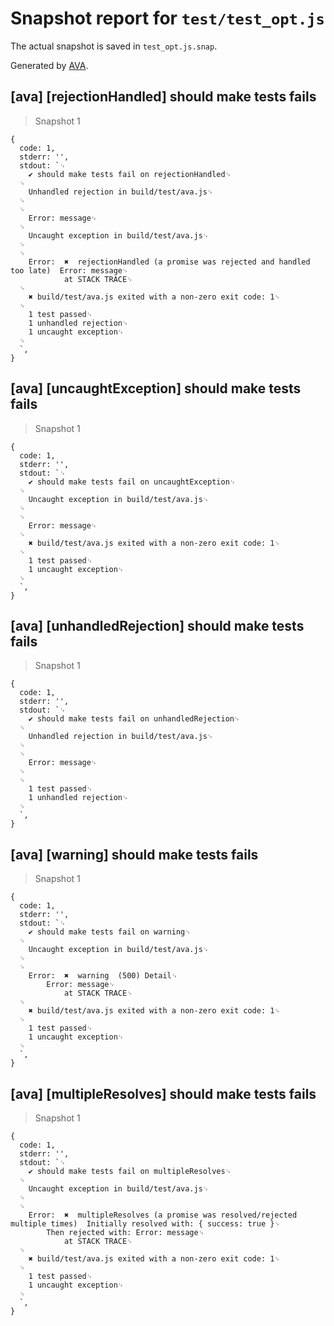 # Snapshot report for `test/test_opt.js`

The actual snapshot is saved in `test_opt.js.snap`.

Generated by [AVA](https://ava.li).

## [ava] [rejectionHandled] should make tests fails

> Snapshot 1

    {
      code: 1,
      stderr: '',
      stdout: `␊
        ✔ should make tests fail on rejectionHandled␊
      ␊
        Unhandled rejection in build/test/ava.js␊
      ␊
      ␊
        Error: message␊
      ␊
        Uncaught exception in build/test/ava.js␊
      ␊
      ␊
        Error:  ✖  rejectionHandled (a promise was rejected and handled too late)  Error: message␊
                at STACK TRACE␊
      ␊
        ✖ build/test/ava.js exited with a non-zero exit code: 1␊
      ␊
        1 test passed␊
        1 unhandled rejection␊
        1 uncaught exception␊
      ␊
      `,
    }

## [ava] [uncaughtException] should make tests fails

> Snapshot 1

    {
      code: 1,
      stderr: '',
      stdout: `␊
        ✔ should make tests fail on uncaughtException␊
      ␊
        Uncaught exception in build/test/ava.js␊
      ␊
      ␊
        Error: message␊
      ␊
        ✖ build/test/ava.js exited with a non-zero exit code: 1␊
      ␊
        1 test passed␊
        1 uncaught exception␊
      ␊
      `,
    }

## [ava] [unhandledRejection] should make tests fails

> Snapshot 1

    {
      code: 1,
      stderr: '',
      stdout: `␊
        ✔ should make tests fail on unhandledRejection␊
      ␊
        Unhandled rejection in build/test/ava.js␊
      ␊
      ␊
        Error: message␊
      ␊
      ␊
        1 test passed␊
        1 unhandled rejection␊
      ␊
      `,
    }

## [ava] [warning] should make tests fails

> Snapshot 1

    {
      code: 1,
      stderr: '',
      stdout: `␊
        ✔ should make tests fail on warning␊
      ␊
        Uncaught exception in build/test/ava.js␊
      ␊
      ␊
        Error:  ✖  warning  (500) Detail␊
            Error: message␊
                at STACK TRACE␊
      ␊
        ✖ build/test/ava.js exited with a non-zero exit code: 1␊
      ␊
        1 test passed␊
        1 uncaught exception␊
      ␊
      `,
    }

## [ava] [multipleResolves] should make tests fails

> Snapshot 1

    {
      code: 1,
      stderr: '',
      stdout: `␊
        ✔ should make tests fail on multipleResolves␊
      ␊
        Uncaught exception in build/test/ava.js␊
      ␊
      ␊
        Error:  ✖  multipleResolves (a promise was resolved/rejected multiple times)  Initially resolved with: { success: true }␊
            Then rejected with: Error: message␊
                at STACK TRACE␊
      ␊
        ✖ build/test/ava.js exited with a non-zero exit code: 1␊
      ␊
        1 test passed␊
        1 uncaught exception␊
      ␊
      `,
    }
